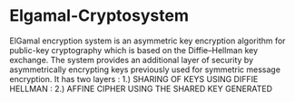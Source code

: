 # Elgamal-Cryptosystem

ElGamal encryption system is an asymmetric key encryption algorithm for public-key cryptography which is based on the Diffie–Hellman
key exchange. The system provides an additional layer of security by asymmetrically encrypting keys previously used for symmetric
message encryption.
It has two layers :
1.) SHARING OF KEYS USING DIFFIE HELLMAN :
2.) AFFINE CIPHER USING THE SHARED KEY GENERATED
